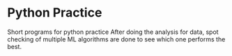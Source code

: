 # Python Practice
 Short programs for python practice
 After doing the analysis for data, spot checking of multiple ML algorithms are done to see which one performs the best.

